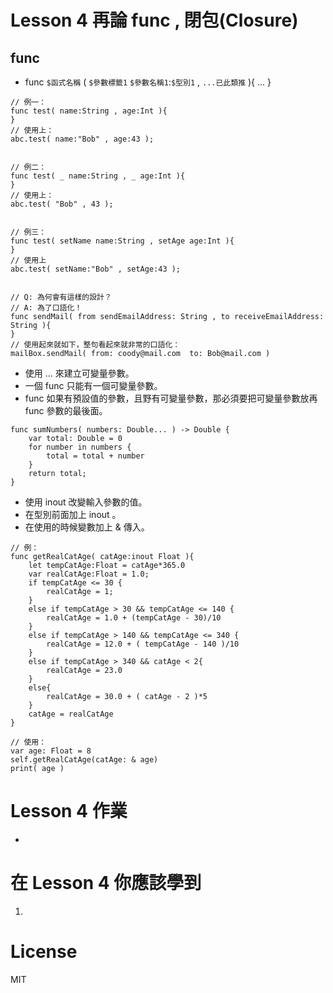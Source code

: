 
# Lesson 4 再論 func , 閉包(Closure)

## func
* func ```$函式名稱``` ( ```$參數標籤1```  ```$參數名稱1```:```$型別1``` , ```...已此類推``` ){ ... }

```
// 例一：
func test( name:String , age:Int ){
}
// 使用上：
abc.test( name:"Bob" , age:43 );


// 例二：
func test( _ name:String , _ age:Int ){
}
// 使用上：
abc.test( "Bob" , 43 );


// 例三：
func test( setName name:String , setAge age:Int ){
}
// 使用上
abc.test( setName:"Bob" , setAge:43 );


// Q: 為何會有這樣的設計？
// A: 為了口語化！
func sendMail( from sendEmailAddress: String , to receiveEmailAddress: String ){
}
// 使用起來就如下，整句看起來就非常的口語化：
mailBox.sendMail( from: coody@mail.com  to: Bob@mail.com )
```

* 使用 ... 來建立可變量參數。
* 一個 func 只能有一個可變量參數。
* func 如果有預設值的參數，且野有可變量參數，那必須要把可變量參數放再 func 參數的最後面。

```
func sumNumbers( numbers: Double... ) -> Double {
	var total: Double = 0
	for number in numbers {
		total = total + number
	}
	return total;
}
```

* 使用 inout 改變輸入參數的值。
* 在型別前面加上 inout 。
* 在使用的時候變數加上 & 傳入。

```
// 例：
func getRealCatAge( catAge:inout Float ){
    let tempCatAge:Float = catAge*365.0
    var realCatAge:Float = 1.0;
    if tempCatAge <= 30 {
        realCatAge = 1;
    }
    else if tempCatAge > 30 && tempCatAge <= 140 {
        realCatAge = 1.0 + (tempCatAge - 30)/10
    }
    else if tempCatAge > 140 && tempCatAge <= 340 {
        realCatAge = 12.0 + ( tempCatAge - 140 )/10
    }
    else if tempCatAge > 340 && catAge < 2{
        realCatAge = 23.0
    }
    else{
        realCatAge = 30.0 + ( catAge - 2 )*5
    }
    catAge = realCatAge
}

// 使用：
var age: Float = 8
self.getRealCatAge(catAge: & age)
print( age )
```


# Lesson 4 作業
* 

# 在 Lesson 4 你應該學到

1. 

# License
MIT

